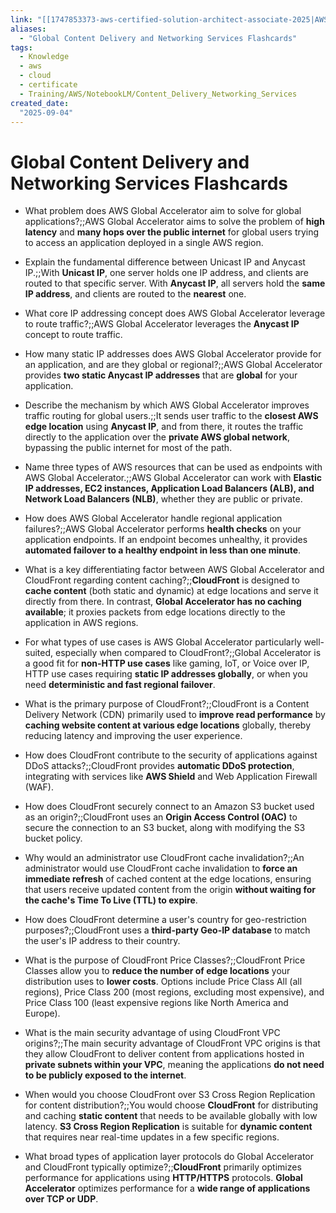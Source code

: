 ```yaml
---
link: "[[1747853373-aws-certified-solution-architect-associate-2025|AWS Certified Solution Architect Associate 2025]]"
aliases: 
  - "Global Content Delivery and Networking Services Flashcards"
tags:
  - Knowledge
  - aws
  - cloud
  - certificate
  - Training/AWS/NotebookLM/Content_Delivery_Networking_Services
created_date:
  "2025-09-04"
---
```

# Global Content Delivery and Networking Services Flashcards
- What problem does AWS Global Accelerator aim to solve for global applications?;;AWS Global Accelerator aims to solve the problem of **high latency** and **many hops over the public internet** for global users trying to access an application deployed in a single AWS region.
<!--SR:!2025-11-03,42,290-->
- Explain the fundamental difference between Unicast IP and Anycast IP.;;With **Unicast IP**, one server holds one IP address, and clients are routed to that specific server. With **Anycast IP**, all servers hold the **same IP address**, and clients are routed to the **nearest** one.
<!--SR:!2025-10-27,35,270-->
- What core IP addressing concept does AWS Global Accelerator leverage to route traffic?;;AWS Global Accelerator leverages the **Anycast IP** concept to route traffic.
<!--SR:!2025-11-30,53,250-->
- How many static IP addresses does AWS Global Accelerator provide for an application, and are they global or regional?;;AWS Global Accelerator provides **two static Anycast IP addresses** that are **global** for your application.
<!--SR:!2025-11-13,23,230-->
- Describe the mechanism by which AWS Global Accelerator improves traffic routing for global users.;;It sends user traffic to the **closest AWS edge location** using **Anycast IP**, and from there, it routes the traffic directly to the application over the **private AWS global network**, bypassing the public internet for most of the path.
<!--SR:!2025-11-02,41,290-->
- Name three types of AWS resources that can be used as endpoints with AWS Global Accelerator.;;AWS Global Accelerator can work with **Elastic IP addresses, EC2 instances, Application Load Balancers (ALB), and Network Load Balancers (NLB)**, whether they are public or private.
<!--SR:!2025-10-24,25,250-->
- How does AWS Global Accelerator handle regional application failures?;;AWS Global Accelerator performs **health checks** on your application endpoints. If an endpoint becomes unhealthy, it provides **automated failover to a healthy endpoint in less than one minute**.
<!--SR:!2025-12-03,55,250-->
- What is a key differentiating factor between AWS Global Accelerator and CloudFront regarding content caching?;;**CloudFront** is designed to **cache content** (both static and dynamic) at edge locations and serve it directly from there. In contrast, **Global Accelerator has no caching available**; it proxies packets from edge locations directly to the application in AWS regions.
<!--SR:!2025-11-05,44,290-->
- For what types of use cases is AWS Global Accelerator particularly well-suited, especially when compared to CloudFront?;;Global Accelerator is a good fit for **non-HTTP use cases** like gaming, IoT, or Voice over IP, HTTP use cases requiring **static IP addresses globally**, or when you need **deterministic and fast regional failover**.
<!--SR:!2025-10-28,36,270-->
- What is the primary purpose of CloudFront?;;CloudFront is a Content Delivery Network (CDN) primarily used to **improve read performance** by **caching website content at various edge locations** globally, thereby reducing latency and improving the user experience.
<!--SR:!2025-11-01,30,290-->
- How does CloudFront contribute to the security of applications against DDoS attacks?;;CloudFront provides **automatic DDoS protection**, integrating with services like **AWS Shield** and Web Application Firewall (WAF).
<!--SR:!2026-01-15,94,290-->
- How does CloudFront securely connect to an Amazon S3 bucket used as an origin?;;CloudFront uses an **Origin Access Control (OAC)** to secure the connection to an S3 bucket, along with modifying the S3 bucket policy.
<!--SR:!2025-11-15,36,250-->
- Why would an administrator use CloudFront cache invalidation?;;An administrator would use CloudFront cache invalidation to **force an immediate refresh** of cached content at the edge locations, ensuring that users receive updated content from the origin **without waiting for the cache's Time To Live (TTL) to expire**.
<!--SR:!2025-11-27,63,310-->
- How does CloudFront determine a user's country for geo-restriction purposes?;;CloudFront uses a **third-party Geo-IP database** to match the user's IP address to their country.
<!--SR:!2025-11-28,64,310-->
- What is the purpose of CloudFront Price Classes?;;CloudFront Price Classes allow you to **reduce the number of edge locations** your distribution uses to **lower costs**. Options include Price Class All (all regions), Price Class 200 (most regions, excluding most expensive), and Price Class 100 (least expensive regions like North America and Europe).
<!--SR:!2025-12-01,67,310-->
- What is the main security advantage of using CloudFront VPC origins?;;The main security advantage of CloudFront VPC origins is that they allow CloudFront to deliver content from applications hosted in **private subnets within your VPC**, meaning the applications **do not need to be publicly exposed to the internet**.
<!--SR:!2025-10-24,32,270-->
- When would you choose CloudFront over S3 Cross Region Replication for content distribution?;;You would choose **CloudFront** for distributing and caching **static content** that needs to be available globally with low latency. **S3 Cross Region Replication** is suitable for **dynamic content** that requires near real-time updates in a few specific regions.
<!--SR:!2025-11-12,43,250-->
- What broad types of application layer protocols do Global Accelerator and CloudFront typically optimize?;;**CloudFront** primarily optimizes performance for applications using **HTTP/HTTPS** protocols. **Global Accelerator** optimizes performance for a **wide range of applications over TCP or UDP**.
<!--SR:!2025-11-07,39,270-->